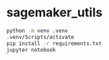 # sagemaker_utils

```cmd
python -m venv .venv
.venv/Scripts/activate
pip install -r requirements.txt
jupyter notebook
```

